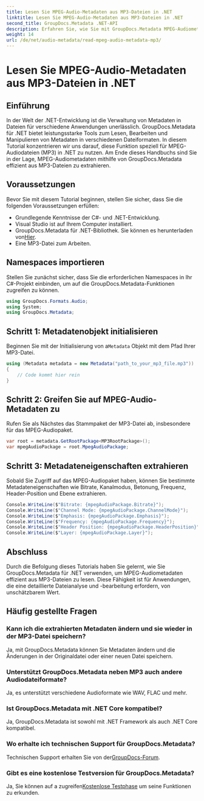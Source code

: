 ```yaml
---
title: Lesen Sie MPEG-Audio-Metadaten aus MP3-Dateien in .NET
linktitle: Lesen Sie MPEG-Audio-Metadaten aus MP3-Dateien in .NET
second_title: GroupDocs.Metadata .NET-API
description: Erfahren Sie, wie Sie mit GroupDocs.Metadata MPEG-Audiometadaten aus MP3-Dateien in .NET extrahieren. Verbessern Sie Ihre Dateianalysefunktionen.
weight: 14
url: /de/net/audio-metadata/read-mpeg-audio-metadata-mp3/
---
```


# Lesen Sie MPEG-Audio-Metadaten aus MP3-Dateien in .NET

## Einführung
In der Welt der .NET-Entwicklung ist die Verwaltung von Metadaten in Dateien für verschiedene Anwendungen unerlässlich. GroupDocs.Metadata für .NET bietet leistungsstarke Tools zum Lesen, Bearbeiten und Manipulieren von Metadaten in verschiedenen Dateiformaten. In diesem Tutorial konzentrieren wir uns darauf, diese Funktion speziell für MPEG-Audiodateien (MP3) in .NET zu nutzen. Am Ende dieses Handbuchs sind Sie in der Lage, MPEG-Audiometadaten mithilfe von GroupDocs.Metadata effizient aus MP3-Dateien zu extrahieren.
## Voraussetzungen
Bevor Sie mit diesem Tutorial beginnen, stellen Sie sicher, dass Sie die folgenden Voraussetzungen erfüllen:
- Grundlegende Kenntnisse der C#- und .NET-Entwicklung.
- Visual Studio ist auf Ihrem Computer installiert.
-  GroupDocs.Metadata für .NET-Bibliothek. Sie können es herunterladen von[Hier](https://releases.groupdocs.com/metadata/net/).
- Eine MP3-Datei zum Arbeiten.
## Namespaces importieren
Stellen Sie zunächst sicher, dass Sie die erforderlichen Namespaces in Ihr C#-Projekt einbinden, um auf die GroupDocs.Metadata-Funktionen zugreifen zu können.
```csharp
using GroupDocs.Formats.Audio;
using System;
using GroupDocs.Metadata;
```
## Schritt 1: Metadatenobjekt initialisieren
 Beginnen Sie mit der Initialisierung von a`Metadata` Objekt mit dem Pfad Ihrer MP3-Datei.
```csharp
using (Metadata metadata = new Metadata("path_to_your_mp3_file.mp3"))
{
    // Code kommt hier rein
}
```
## Schritt 2: Greifen Sie auf MPEG-Audio-Metadaten zu
Rufen Sie als Nächstes das Stammpaket der MP3-Datei ab, insbesondere für das MPEG-Audiopaket.
```csharp
var root = metadata.GetRootPackage<MP3RootPackage>();
var mpegAudioPackage = root.MpegAudioPackage;
```
## Schritt 3: Metadateneigenschaften extrahieren
Sobald Sie Zugriff auf das MPEG-Audiopaket haben, können Sie bestimmte Metadateneigenschaften wie Bitrate, Kanalmodus, Betonung, Frequenz, Header-Position und Ebene extrahieren.
```csharp
Console.WriteLine($"Bitrate: {mpegAudioPackage.Bitrate}");
Console.WriteLine($"Channel Mode: {mpegAudioPackage.ChannelMode}");
Console.WriteLine($"Emphasis: {mpegAudioPackage.Emphasis}");
Console.WriteLine($"Frequency: {mpegAudioPackage.Frequency}");
Console.WriteLine($"Header Position: {mpegAudioPackage.HeaderPosition}");
Console.WriteLine($"Layer: {mpegAudioPackage.Layer}");
```
## Abschluss
Durch die Befolgung dieses Tutorials haben Sie gelernt, wie Sie GroupDocs.Metadata für .NET verwenden, um MPEG-Audiometadaten effizient aus MP3-Dateien zu lesen. Diese Fähigkeit ist für Anwendungen, die eine detaillierte Dateianalyse und -bearbeitung erfordern, von unschätzbarem Wert.

## Häufig gestellte Fragen
### Kann ich die extrahierten Metadaten ändern und sie wieder in der MP3-Datei speichern?
Ja, mit GroupDocs.Metadata können Sie Metadaten ändern und die Änderungen in der Originaldatei oder einer neuen Datei speichern.
### Unterstützt GroupDocs.Metadata neben MP3 auch andere Audiodateiformate?
Ja, es unterstützt verschiedene Audioformate wie WAV, FLAC und mehr.
### Ist GroupDocs.Metadata mit .NET Core kompatibel?
Ja, GroupDocs.Metadata ist sowohl mit .NET Framework als auch .NET Core kompatibel.
### Wo erhalte ich technischen Support für GroupDocs.Metadata?
 Technischen Support erhalten Sie von der[GroupDocs-Forum](https://forum.groupdocs.com/c/metadata/14).
### Gibt es eine kostenlose Testversion für GroupDocs.Metadata?
 Ja, Sie können auf a zugreifen[Kostenlose Testphase](https://releases.groupdocs.com/) um seine Funktionen zu erkunden.